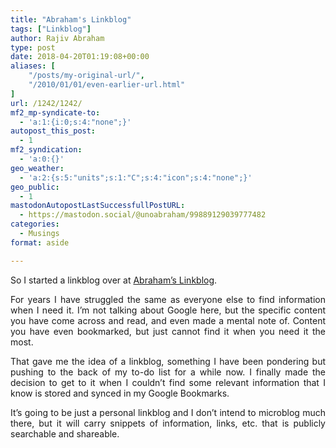 ```yaml
---
title: "Abraham's Linkblog"
tags: ["Linkblog"]
author: Rajiv Abraham
type: post
date: 2018-04-20T01:19:08+00:00
aliases: [
    "/posts/my-original-url/",
    "/2010/01/01/even-earlier-url.html"
]
url: /1242/1242/
mf2_mp-syndicate-to:
  - 'a:1:{i:0;s:4:"none";}'
autopost_this_post:
  - 1
mf2_syndication:
  - 'a:0:{}'
geo_weather:
  - 'a:2:{s:5:"units";s:1:"C";s:4:"icon";s:4:"none";}'
geo_public:
  - 1
mastodonAutopostLastSuccessfullPostURL:
  - https://mastodon.social/@unoabraham/99889129039777482
categories:
  - Musings
format: aside

---
```

<p style="text-align: justify;">
  So I started a linkblog over at <a href="https://abraham.link/" target="_blank" rel="noopener">Abraham&#8217;s Linkblog</a>.
</p>

<p style="text-align: justify;">
  For years I have struggled the same as everyone else to find information when I need it. I’m not talking about Google here, but the specific content you have come across and read, and even made a mental note of. Content you have even bookmarked, but just cannot find it when you need it the most.
</p>

<p style="text-align: justify;">
  That gave me the idea of a linkblog, something I have been pondering but pushing to the back of my to-do list for a while now. I finally made the decision to get to it when I couldn’t find some relevant information that I know is stored and synced in my Google Bookmarks.
</p>

<p style="text-align: justify;">
  It’s going to be just a personal linkblog and I don&#8217;t intend to microblog much there, but it will carry snippets of information, links, etc. that is publicly searchable and shareable.
</p>